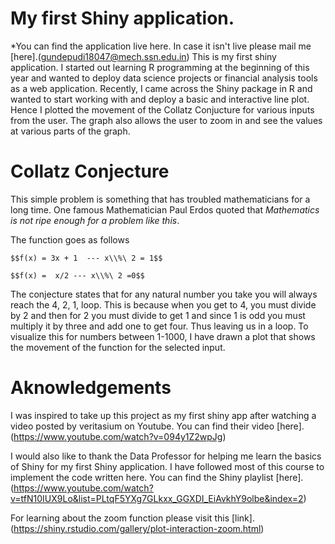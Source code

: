 # My first Shiny application.

*You can find the application live here. In case it isn't live please mail me [here].(gundepudi18047@mech.ssn.edu.in)
This is my first shiny application. I started out learning R programming at the beginning of this year and wanted to deploy
data science projects or financial analysis tools as a web application. Recently, I came across the Shiny package in R and
wanted to start working with and deploy a basic and interactive line plot. Hence I plotted the movement of the Collatz 
Conjucture for various inputs from the user. The graph also allows the user to zoom in and see the values at various parts 
of the graph. 

# Collatz Conjecture 
This simple problem is something that has troubled mathematicians for a long time.  One famous Mathematician Paul Erdos quoted that 
*Mathematics is not ripe enough for a problem like this*. 

The function goes as follows 

    $$f(x) = 3x + 1  --- x\\%\ 2 = 1$$
    
    $$f(x) =  x/2 --- x\\%\ 2 =0$$
    
The conjecture states that for any natural number you take you will always reach 
the 4, 2, 1, loop. This is because when you get to 4, you must divide by 2
and then for 2 you must divide to get 1 and since 1 is odd you must multiply it
by three and add one to get four. Thus leaving us in a loop. To visualize this
for numbers between 1-1000, I have drawn a plot that shows the movement of the
function for the selected input.

# Aknowledgements 
I was inspired to take up this project as my first shiny app after watching a video posted by veritasium 
on Youtube. You can find their video [here].(https://www.youtube.com/watch?v=094y1Z2wpJg) 

I would also like to thank the Data Professor for helping me learn the basics of Shiny for my first Shiny application. I have followed most of this course
to implement the code written here. 
You can find the Shiny playlist [here].(https://www.youtube.com/watch?v=tfN10IUX9Lo&list=PLtqF5YXg7GLkxx_GGXDI_EiAvkhY9olbe&index=2)

For learning about the zoom function please visit this [link].(https://shiny.rstudio.com/gallery/plot-interaction-zoom.html)
